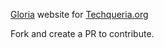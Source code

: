 [Gloria](https://gloriajs.com/) website for [Techqueria.org](http://techqueria.org/)

Fork and create a PR to contribute.
